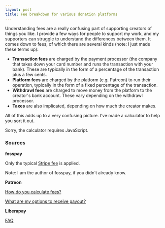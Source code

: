 ```yaml
---
layout: post
title: Fee breakdown for various donation platforms
---
```


Understanding fees are a really confusing part of supporting creators of things
you like. I provide a few ways for people to support my work, and my supporters
can struggle to understand the differences between them. It comes down to fees,
of which there are several kinds (note: I just made these terms up):

- **Transaction fees** are charged by the payment processor (the company that
  takes down your card number and runs the transaction with your bank). These
  are typically in the form of a percentage of the transaction plus a few cents.
- **Platform fees** are charged by the platform (e.g. Patreon) to run their
  operation, typically in the form of a fixed percentage of the transaction.
- **Withdrawl fees** are charged to move money from the platform to the
  creator's bank account. These vary depending on the withdrawl processor.
- **Taxes** are also implicated, depending on how much the creator makes.

All of this adds up to a very confusing picture. I've made a calculator to help
you sort it out.

<noscript>Sorry, the calculator requires JavaScript.</noscript>
<div id="react-root"></div>
<script src="/js/donation-calc.js"></script>

### Sources

**fosspay**

Only the typical [Stripe fee](https://stripe.com/us/pricing) is applied.

Note: I am the author of fosspay, if you didn't already know.

**Patreon**

[How do you calculate fees?](https://patreon.zendesk.com/hc/en-us/articles/204606125-How-do-you-calculate-fees-)

[What are my options to receive payout?](https://patreon.zendesk.com/hc/en-us/articles/203913489-What-are-my-options-to-receive-payout-)

**Liberapay**

[FAQ](https://liberapay.com/about/faq)
